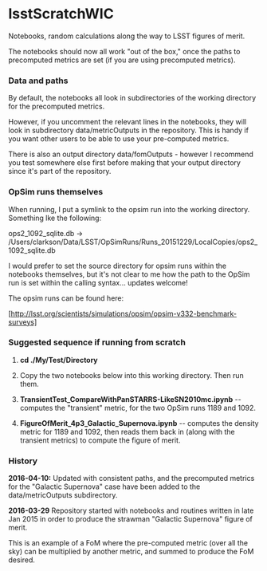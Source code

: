 # lsstScratchWIC

Notebooks, random calculations along the way to LSST figures of merit.

The notebooks should now all work "out of the box," once the paths to
precomputed metrics are set (if you are using precomputed metrics).

### Data and paths ###

By default, the notebooks all look in subdirectories of the working
directory for the precomputed metrics. 

However, if you uncomment the relevant lines in the notebooks, they
will look in subdirectory data/metricOutputs in the repository. This
is handy if you want other users to be able to use your pre-computed
metrics.

There is also an output directory data/fomOutputs - however I recommend you
test somewhere else first before making that your output directory since
it's part of the repository.

### OpSim runs themselves ###

When running, I put a symlink to the opsim run into the working
directory. Something lke the following:

ops2_1092_sqlite.db -> /Users/clarkson/Data/LSST/OpSimRuns/Runs_20151229/LocalCopies/ops2_1092_sqlite.db

I would prefer to set the source directory for opsim runs within the
notebooks themselves, but it's not clear to me how the path to the
OpSim run is set within the calling syntax... updates welcome!

The opsim runs can be found here:

[http://lsst.org/scientists/simulations/opsim/opsim-v332-benchmark-surveys]

### Suggested sequence if running from scratch ###

1. **cd ./My/Test/Directory**

2. Copy the two notebooks below into this working directory. Then run
them. 

3. **TransientTest_CompareWithPanSTARRS-LikeSN2010mc.ipynb** -- computes the
"transient" metric, for the two OpSim runs 1189 and 1092.

4. **FigureOfMerit_4p3_Galactic_Supernova.ipynb** -- computes the density
metric for 1189 and 1092, then reads them back in (along with the
transient metrics) to compute the figure of merit.

### History ###

**2016-04-10:** Updated with consistent paths, and the precomputed metrics
for the "Galactic Supernova" case have been added to the data/metricOutputs
subdirectory. 

**2016-03-29** Repository started with notebooks and routines written in 
late Jan 2015 in order to produce the strawman "Galactic Supernova" 
figure of merit.

This is an example of a FoM where the pre-computed metric (over all the 
sky) can be multiplied by another metric, and summed to produce the FoM 
desired.
